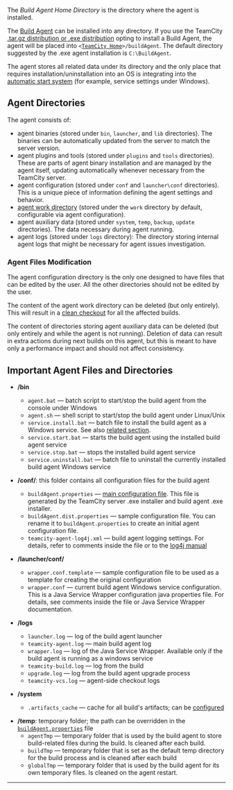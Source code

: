 [//]: # (title: Agent's Home Directory)
[//]: # (auxiliary-id: Agent's Home Directory)

The _Build Agent Home Directory_ is the directory where the agent is installed.

The [Build Agent](build-agent.md) can be installed into any directory. If you use the TeamCity [.tar.gz distribution or .exe distribution](installing-and-configuring-the-teamcity-server.md#Installing+TeamCity+Server) opting to install a Build Agent, the agent will be placed into `<`[`TeamCity Home`](teamcity-home-directory.md)`>/buildAgent`. The default directory suggested by the .exe agent installation is `C:\BuildAgent`.

The agent stores all related data under its directory and the only place that requires installation/uninstallation into an OS is integrating into the [automatic start system](setting-up-and-running-additional-build-agents.md#Automatic+Start) (for example, service settings under Windows). 

## Agent Directories

The agent consists of:
* agent binaries (stored under `bin`, `launcher`, and `lib` directories). The binaries can be automatically updated from the server to match the server version.
* agent plugins and tools (stored under `plugins` and `tools` directories). These are parts of agent binary installation and are managed by the agent itself, updating automatically whenever necessary from the TeamCity server.
* agent configuration (stored under `conf` and `launcher\conf` directories). This is a unique piece of information defining the agent settings and behavior.
* [agent work directory](agent-work-directory.md) (stored under the `work` directory by default, configurable via agent configuration).
* agent auxiliary data (stored under `system`, `temp`, `backup`, `update` directories). The data necessary during agent running.
* agent logs (stored under `logs` directory): The directory storing internal agent logs that might be necessary for agent issues investigation.
### Agent Files Modification

The agent configuration directory is the only one designed to have files that can be edited by the user. All the other directories should not be edited by the user.

The content of the agent work directory can be deleted (but only entirely). This will result in a [clean checkout](clean-checkout.md) for all the affected builds.

The content of directories storing agent auxiliary data can be deleted (but only entirely and while the agent is not running). Deletion of data can result in extra actions during next builds on this agent, but this is meant to have only a performance impact and should not affect consistency.

## Important Agent Files and Directories

* __/bin__ 
    * `agent.bat` — batch script to start/stop the build agent from the console under Windows
    * `agent.sh` — shell script to start/stop the build agent under Linux/Unix
    * `service.install.bat` — batch file to install the build agent as a Windows service. See also [related section](setting-up-and-running-additional-build-agents.md#Build+Agent+as+a+Windows+Service).
    * `service.start.bat` — starts the build agent using the installed build agent service
    * `service.stop.bat` — stops the installed build agent service
    * `service.uninstall.bat` — batch file to uninstall the currently installed build agent Windows service

* __/conf/__: this folder contains all configuration files for the build agent 
    *  `buildAgent.properties` — [main configuration file](build-agent-configuration.md). This file is generated by the TeamCity server .exe installer and build agent .exe installer.
    * `buildAgent.dist.properties` — sample configuration file. You can rename it to `buildAgent.properties` to create an initial agent configuration file.
    * `teamcity-agent-log4j.xml` — build agent logging settings. For details, refer to comments inside the file or to the [log4j manual](http://logging.apache.org/log4j/1.2/manual.html)

* __/launcher/conf/__ 
    * `wrapper.conf.template` — sample configuration file to be used as a template for creating the original configuration
    * `wrapper.conf` — current build agent Windows service configuration. This is a Java Service Wrapper configuration java properties file. For details, see comments inside the file or Java Service Wrapper documentation.

* __/logs__ 
    * `launcher.log` — log of the build agent launcher
    * `teamcity-agent.log` — main build agent log
    * `wrapper.log` — log of the Java Service Wrapper. Available only if the build agent is running as a windows service
    * `teamcity-build.log` — log from the build
    * `upgrade.log` — log from the build agent upgrade process
    * `teamcity-vcs.log` — agent\-side checkout logs

* __/system__ 
    * `.artifacts_cache` — cache for all build's artifacts; can be [configured](free-disk-space.md#Configuring+artifacts+cache)

<anchor name="temp-dir"/>

* __/temp__: temporary folder; the path can be overridden in the [`buildAgent.properties`](build-agent-configuration.md) file
    * `agentTmp` — temporary folder that is used by the build agent to store build\-related files during the build. Is cleaned after each build.
    * `buildTmp` — temporary folder that is set as the default temp directory for the build process and is cleaned after each build
    * `globalTmp` — temporary folder that is used by the build agent for its own temporary files. Is cleaned on the agent restart.
    
__ __